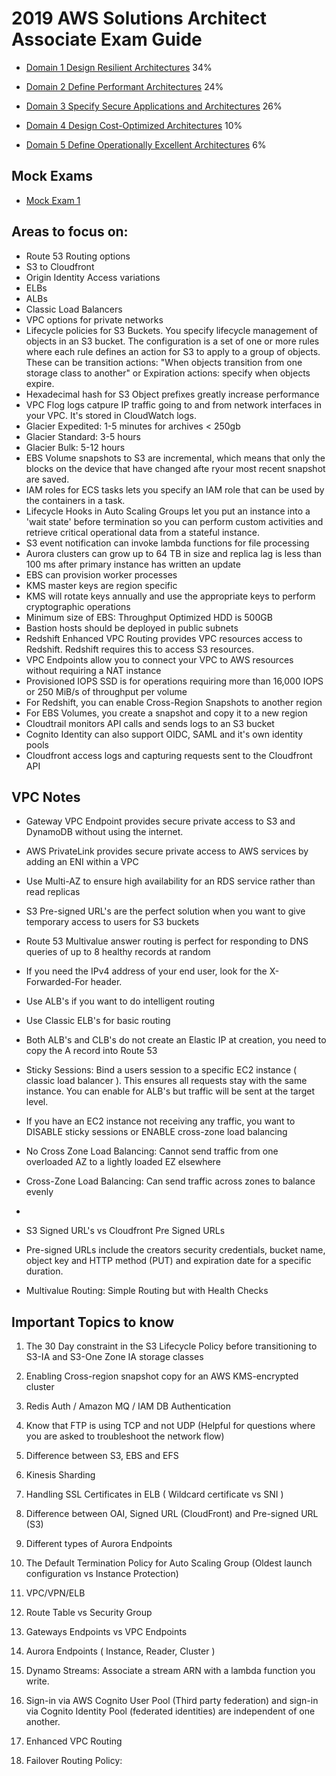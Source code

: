 # 2019 AWS Solutions Architect Associate Exam Guide


- [Domain 1 Design Resilient Architectures](DesignResilientArchitectures.md) 34%

- [Domain 2 Define Performant Architectures](DefinePerformantArchitectures.md) 24% 

- [Domain 3 Specify Secure Applications and Architectures](SpecifySecureApplicationsAndArchitectures.md) 26% 

- [Domain 4 Design Cost-Optimized Architectures](DesignCostOptimizedArchitectures.md) 10% 

- [Domain 5 Define Operationally Excellent Architectures](DefineOperationallyExcellentArchitectures.md) 6%


## Mock Exams

- [Mock Exam 1](https://d1.awsstatic.com/training-and-certification/docs/AWS_Certified_Solutions_Architect_Associate_Sample_Questions.pdf)


## Areas to focus on:

- Route 53 Routing options
- S3 to Cloudfront
- Origin Identity Access variations
- ELBs
- ALBs
- Classic Load Balancers
- VPC options for private networks
- Lifecycle policies for S3 Buckets. You specify lifecycle management of objects in an S3 bucket. The configuration is a set of one or more rules where each rule defines an action for S3 to apply to a group of objects. These can be transition actions: "When objects transition from one storage class to another" or Expiration actions: specify when objects expire. 
- Hexadecimal hash for S3 Object prefixes greatly increase performance
- VPC Flog logs catpure IP traffic going to and from network interfaces in your VPC. It's stored in CloudWatch logs. 
- Glacier Expedited: 1-5 minutes for archives < 250gb
- Glacier Standard: 3-5 hours
- Glacier Bulk: 5-12 hours
- EBS Volume snapshots to S3 are incremental, which means that only the blocks on the device that have changed afte ryour most recent snapshot are saved. 
- IAM roles for ECS tasks lets you specify an IAM role that can be used by the containers in a task. 
- Lifecycle Hooks in Auto Scaling Groups let you put an instance into a 'wait state' before termination so you can perform custom activities and retrieve critical operational data from a stateful instance. 
- S3 event notification can invoke lambda functions for file processing
- Aurora clusters can grow up to 64 TB in size and replica lag is less than 100 ms after primary instance has written an update
- EBS can provision worker processes
- KMS master keys are region specific 
- KMS will rotate keys annually and use the appropriate keys to perform cryptographic operations
- Minimum size of EBS: Throughput Optimized HDD is 500GB
- Bastion hosts should be deployed in public subnets
- Redshift Enhanced VPC Routing provides VPC resources access to Redshift. Redshift requires this to access S3 resources. 
- VPC Endpoints allow you to connect your VPC to AWS resources without requiring a NAT instance
- Provisioned IOPS SSD is for operations requiring more than 16,000 IOPS or 250 MiB/s of throughput per volume
- For Redshift, you can enable Cross-Region Snapshots to another region 
- For EBS Volumes, you create a snapshot and copy it to a new region
- Cloudtrail monitors API calls and sends logs to an S3 bucket
- Cognito Identity can also support OIDC, SAML and it's own identity pools
- Cloudfront access logs and capturing requests sent to the Cloudfront API

## VPC Notes

- Gateway VPC Endpoint provides secure private access to S3 and DynamoDB without using the internet.
- AWS PrivateLink provides secure private access to AWS services by adding an ENI within a VPC
- Use Multi-AZ to ensure high availability for an RDS service rather than read replicas
- S3 Pre-signed URL's are the perfect solution when you want to give temporary access to users for S3 buckets
- Route 53 Multivalue answer routing is perfect for responding to DNS queries of up to 8 healthy records at random
- If you need the IPv4 address of your end user, look for the X-Forwarded-For header.
- Use ALB's if you want to do intelligent routing
- Use Classic ELB's for basic routing 
- Both ALB's and CLB's do not create an Elastic IP at creation, you need to copy the A record into Route 53

- Sticky Sessions: Bind a users session to a specific EC2 instance ( classic load balancer ). This ensures all requests stay with the same instance. You can enable for ALB's but traffic will be sent at the target level. 
- If you have an EC2 instance not receiving any traffic, you want to DISABLE sticky sessions or ENABLE cross-zone load balancing

- No Cross Zone Load Balancing: Cannot send traffic from one overloaded AZ to a lightly loaded EZ elsewhere
- Cross-Zone Load Balancing: Can send traffic across zones to balance evenly
- 
- S3 Signed URL's vs Cloudfront Pre Signed URLs
- Pre-signed URLs include the creators security credentials, bucket name, object key and HTTP method (PUT) and expiration date for a specific duration. 
- Multivalue Routing: Simple Routing but with Health Checks


## Important Topics to know

1. The 30 Day constraint in the S3 Lifecycle Policy before transitioning to S3-IA and S3-One Zone IA storage classes

2. Enabling Cross-region snapshot copy for an AWS KMS-encrypted cluster

3. Redis Auth / Amazon MQ / IAM DB Authentication

4. Know that FTP is using TCP and not UDP (Helpful for questions where you are asked to troubleshoot the network flow)

5. Difference between S3, EBS and EFS

6. Kinesis Sharding

7. Handling SSL Certificates in ELB ( Wildcard certificate vs SNI )

8. Difference between OAI, Signed URL (CloudFront) and Pre-signed URL (S3)

9. Different types of Aurora Endpoints

10. The Default Termination Policy for Auto Scaling Group (Oldest launch configuration vs Instance Protection)

11. VPC/VPN/ELB

12. Route Table vs Security Group

13. Gateways Endpoints vs VPC Endpoints

14. Aurora Endpoints ( Instance, Reader, Cluster )

15. Dynamo Streams: Associate a stream ARN with a lambda function you write. 

16. Sign-in via AWS Cognito User Pool (Third party federation) and sign-in via Cognito Identity Pool (federated identities) are independent of one another.

17. Enhanced VPC Routing

18. Failover Routing Policy:
